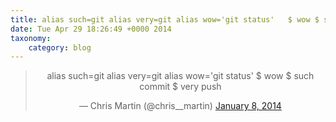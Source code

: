 ```yaml
---
title: alias such=git alias very=git alias wow='git status'   $ wow $ such commit $ very push
date: Tue Apr 29 18:26:49 +0000 2014
taxonomy:
    category: blog
---
```

<blockquote class="twitter-tweet" align="center" width="350"><p lang="en" dir="ltr">alias such=git&#10;alias very=git&#10;alias wow=&#39;git status&#39; &#10;&#10;$ wow&#10;$ such commit&#10;$ very push</p>&mdash; Chris Martin (@chris__martin) <a href="https://twitter.com/chris__martin/status/420992421673988096">January 8, 2014</a></blockquote>
